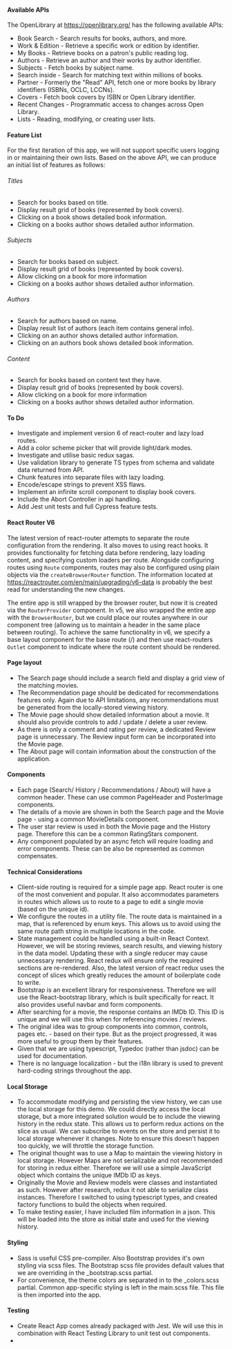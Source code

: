 #### Available APIs

The OpenLibrary at https://openlibrary.org/ has the following available APIs:

* Book Search - Search results for books, authors, and more.
* Work & Edition - Retrieve a specific work or edition by identifier.
* My Books - Retrieve books on a patron's public reading log.
* Authors - Retrieve an author and their works by author identifier.
* Subjects - Fetch books by subject name.
* Search inside - Search for matching text within millions of books.
* Partner - Formerly the "Read" API, fetch one or more books by library identifiers (ISBNs, OCLC, LCCNs).
* Covers - Fetch book covers by ISBN or Open Library identifier.
* Recent Changes - Programmatic access to changes across Open Library.
* Lists - Reading, modifying, or creating user lists.


#### Feature List

For the first iteration of this app, we will not support specific users logging in or maintaining their own lists. Based on the above API, we can produce an initial list of features as follows:

###### Titles
* Search for books based on title.
* Display result grid of books (represented by book covers).
* Clicking on a book shows detailed book information.
* Clicking on a books author shows detailed author information.

###### Subjects
* Search for books based on subject.
* Display result grid of books (represented by book covers).
* Allow clicking on a book for more information
* Clicking on a books author shows detailed author information.

###### Authors
* Search for authors based on name.
* Display result list of authors (each item contains general info).
* Clicking on an author shows detailed author information.
* Clicking on an authors book shows detailed book information.

###### Content
* Search for books based on content text they have.
* Display result grid of books (represented by book covers).
* Allow clicking on a book for more information
* Clicking on a books author shows detailed author information.

#### To Do
* Investigate and implement version 6 of react-router and lazy load routes.
* Add a color scheme picker that will provide light/dark modes.
* Investigate and utilise basic redux sagas.
* Use validation library to generate TS types from schema and validate data returned from API.
* Chunk features into separate files with lazy loading.
* Encode/escape strings to prevent XSS flaws.
* Implement an infinite scroll component to display book covers.
* Include the Abort Controller in api handling.
* Add Jest unit tests and full Cypress feature tests.


#### React Router V6
The latest version of react-router attempts to separate the route configuration from the rendering. It also moves to using react hooks. It provides functionality for fetching data before rendering, lazy loading content, and specifying custom loaders per route. Alongside configuring routes using `Route` components, routes may also be configured using plain objects via the `createBrowserRouter` function.
The information located at https://reactrouter.com/en/main/upgrading/v6-data is probably the best read for understanding the new changes. 

The entire app is still wrapped by the browser router, but now it is created via the `RouterProvider` component. 
In v5, we also wrapped the entire app with the `BrowserRouter`, but we could place our routes anywhere in our component tree (allowing us to maintain a header in the same place between routing). To achieve the same functionality in v6, we specify a base layout component for the base route (/) and then use react-routers `Outlet` component to indicate where the route content should be rendered.









#### Page layout

- The Search page should include a search field and display a grid view of the matching movies.
- The Recommendation page should be dedicated for recommendations features only. Again due to API limitations, any recommendations must be generated from the locally-stored viewing history.
- The Movie page should show detailed information about a movie. It should also provide controls to add / update / delete a user review.
- As there is only a comment and rating per review, a dedicated Review page is unnecessary. The Review input form can be incorporated into the Movie page.
- The About page will contain information about the construction of the application.

#### Components

- Each page (Search/ History / Recommendations / About) will have a common header. These can use common PageHeader and PosterImage components.
- The details of a movie are shown in both the Search page and the Movie page -  using a common MovieDetails component.
- The user star review is used in both the Movie page and the History page. Therefore this can be a common RatingStars component. 
- Any component populated by an async fetch will require loading and error components. These can be also be represented as common compensates.

#### Technical Considerations

- Client-side routing is required for a simple page app. React router is one of the most convenient and popular. It also accommodates parameters in routes which allows us to route to a page to edit a single movie (based on the unique id).
- We configure the routes in a utility file. The route data is maintained in a map, that is referenced by enum keys. This allows us to avoid using the same route path string in multiple locations in the code.
- State management could be handled using a built-in React Context. However, we will be storing reviews, search results, and viewing history in the data model. Updating these with a single reducer may cause unnecessary rendering. React redux will ensure only the required sections are re-rendered. Also, the latest version of react redux uses the concept of slices which greatly reduces the amount of boilerplate code to write.
- Bootstrap is an excellent library for responsiveness. Therefore we will use the React-bootstrap library, which is built specifically for react. It also provides useful navbar and form components.
- After searching for a movie, the response contains an IMDb ID. This ID is unique and we will use this when for referencing movies / reviews.
- The original idea was to group components into common, controls, pages etc. - based on their type. But as the project progressed, it was more useful to group them by their features. 
- Given that we are using typescript, Typedoc (rather than jsdoc) can be used for documentation. 
- There is no language localization - but the i18n library is used to prevent hard-coding strings throughout the app.


#### Local Storage

- To accommodate modifying and persisting the view history, we can use the local storage for this demo. We could directly access the local storage, but a more integrated solution would be to include the viewing history in the redux state. This allows us to perform redux actions on the slice as usual. We can subscribe to events on the store and persist it to local storage whenever it changes. Note to ensure this doesn't happen too quickly, we will throttle the storage function.
- The original thought was to use a Map to maintain the viewing history in local storage. However Maps are not serializable and not recommended for storing in redux either. Therefore we will use a simple JavaScript object which contains the unique IMDb ID as keys.
- Originally the Movie and Review models were classes and instantiated as such. However after research, redux it not able to serialize class instances. Therefore I switched to using typescript types, and created factory functions to build the objects when required.
- To make testing easier, I have included film information in a json. This will be loaded into the store as initial state and used for the viewing history.

#### Styling

- Sass is useful CSS pre-compiler. Also Bootstrap provides it's own styling via scss files. The Bootstrap scss file provides default values that we are overriding in the _bootstrap.scss partial.
- For convenience, the theme colors are separated in to the _colors.scss partial. Common app-specific styling is left in the main.scss file. This file is then imported into the app.


#### Testing

- Create React App comes already packaged with Jest. We will use this in combination with React Testing Library to unit test out components.
- 